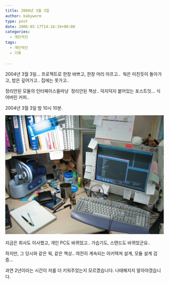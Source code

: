 ```yaml
---
title: 2004년 3월 3일
author: babyworm
type: post
date: 2006-05-17T14:16:19+00:00
categories:
  - 개인적인
tags:
  - 개인적인
  - 기록

---
```

2004년 3월 3일&#8230; 프로젝트로 한창 바쁘고, 한창 머리 아프고..&nbsp;
웍은 미친듯이 돌아가고, 밤은 깊어가고.. 집에는 못가고..

정리안된 모듈의 인터페이스들마냥 &nbsp;정리안된 책상.. 덕지덕지 붙어있는 포스트잇&#8230; 식어버린 커피..

2004년 3월 3일 밤 10시 10분.

<img loading="lazy" decoding="async" src="featured_my_desk.jpg" class="aligncenter" width="580" >

지금은 회사도 이사했고, 개인 PC도 바뀌었고.. 가습기도, 스탠드도 바뀌었군요..

하지만, 그 당시와 같은 웍, 같은 책상..
여전히 계속되는 아키텍쳐 설계, 모듈 설계 검증&#8230;

과연 2년이라는 시간이 저를 더 키워주었는지 모르곘습니다.
나태해지지 말아야겠습니다.
